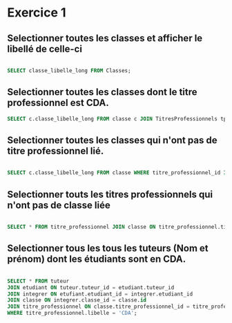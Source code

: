 # Exercice 1

## Selectionner toutes les classes et afficher le libellé de celle-ci

```SQL

SELECT classe_libelle_long FROM Classes;

```

## Selectionner toutes les classes dont le titre professionnel est CDA.

```SQL
SELECT c.classe_libelle_long FROM classe c JOIN TitresProfessionnels tp ON c.IdTitreProfessionnel = tp.Id WHERE tp.Libelle = 'CDA';

```

## Selectionner toutes les classes qui n'ont pas de titre professionnel lié.

```SQL

SELECT c.classe_libelle_long FROM classe WHERE titre_professionnel_id IS NULL;

```

## Selectionner touts les titres professionnels qui n'ont pas de classe liée

```SQL

SELECT * FROM titre_professionnel JOIN classe ON titre_professionnel.titre_professionnel_id = classe.titre_professionnel_id WHERE classe.titre_professionnel_id IS NULL;

```

## Selectionner tous les tous les tuteurs (Nom et prénom) dont les étudiants sont en CDA.

```SQL

SELECT * FROM tuteur 
JOIN etudiant ON tuteur.tuteur_id = etudiant.tuteur_id 
JOIN integrer ON etufiant.etudiant_id = integrer.etudiant_id
JOIN classe ON integrer.classe_id = classe.id
JOIN titre_professionnel ON classe.titre_professionnel_id = titre_professionnel.titre_professionnel_id
WHERE titre_professionnel.libelle = 'CDA';

```